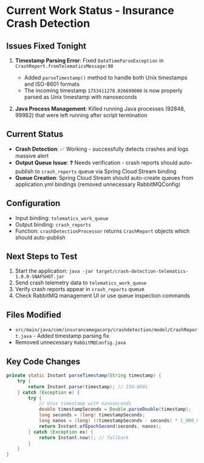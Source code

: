 # Current Work Status - Insurance Crash Detection

## Issues Fixed Tonight
1. **Timestamp Parsing Error**: Fixed `DateTimeParseException` in `CrashReport.fromTelematicsMessage:90`
   - Added `parseTimestamp()` method to handle both Unix timestamps and ISO-8601 formats
   - The incoming timestamp `1753411278.026699000` is now properly parsed as Unix timestamp with nanoseconds

2. **Java Process Management**: Killed running Java processes (92848, 99982) that were left running after script termination

## Current Status
- **Crash Detection**: ✅ Working - successfully detects crashes and logs massive alert
- **Output Queue Issue**: ❓ Needs verification - crash reports should auto-publish to `crash_reports` queue via Spring Cloud Stream binding
- **Queue Creation**: Spring Cloud Stream should auto-create queues from application.yml bindings (removed unnecessary RabbitMQConfig)

## Configuration
- Input binding: `telematics_work_queue` 
- Output binding: `crash_reports`
- Function: `crashDetectionProcessor` returns `CrashReport` objects which should auto-publish

## Next Steps to Test
1. Start the application: `java -jar target/crash-detection-telematics-1.0.0-SNAPSHOT.jar`
2. Send crash telemetry data to `telematics_work_queue`
3. Verify crash reports appear in `crash_reports` queue
4. Check RabbitMQ management UI or use queue inspection commands

## Files Modified
- `src/main/java/com/insurancemegacorp/crashdetection/model/CrashReport.java` - Added timestamp parsing fix
- Removed unnecessary `RabbitMQConfig.java`

## Key Code Changes
```java
private static Instant parseTimestamp(String timestamp) {
    try {
        return Instant.parse(timestamp); // ISO-8601
    } catch (Exception e) {
        try {
            // Unix timestamp with nanoseconds
            double timestampSeconds = Double.parseDouble(timestamp);
            long seconds = (long) timestampSeconds;
            long nanos = (long) ((timestampSeconds - seconds) * 1_000_000_000);
            return Instant.ofEpochSecond(seconds, nanos);
        } catch (Exception ex) {
            return Instant.now(); // fallback
        }
    }
}
```